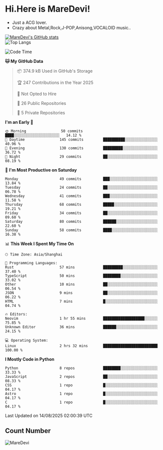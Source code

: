 # Hi.Here is MareDevi!

- Just a ACG lover.
- Crazy about Metal,Rock,J-POP,Anisong,VOCALOID music..

[![MareDevi's GitHub stats](https://github-readme-stats.vercel.app/api?username=MareDevi&show_icons=true&theme=algolia)](https://github.com/anuraghazra/github-readme-stats)  
![Top Langs](https://github-readme-stats.vercel.app/api/top-langs/?username=MareDevi&layout=compact&theme=algolia)

<!--START_SECTION:waka-->
![Code Time](http://img.shields.io/badge/Code%20Time-306%20hrs%2042%20mins-blue)

**🐱 My GitHub Data** 

> 📦 374.9 kB Used in GitHub's Storage 
 > 
> 🏆 247 Contributions in the Year 2025
 > 
> 🚫 Not Opted to Hire
 > 
> 📜 26 Public Repositories 
 > 
> 🔑 5 Private Repositories 
 > 
**I'm an Early 🐤** 

```text
🌞 Morning                50 commits          ████░░░░░░░░░░░░░░░░░░░░░   14.12 % 
🌆 Daytime                145 commits         ██████████░░░░░░░░░░░░░░░   40.96 % 
🌃 Evening                130 commits         █████████░░░░░░░░░░░░░░░░   36.72 % 
🌙 Night                  29 commits          ██░░░░░░░░░░░░░░░░░░░░░░░   08.19 % 
```
📅 **I'm Most Productive on Saturday** 

```text
Monday                   49 commits          ███░░░░░░░░░░░░░░░░░░░░░░   13.84 % 
Tuesday                  24 commits          ██░░░░░░░░░░░░░░░░░░░░░░░   06.78 % 
Wednesday                41 commits          ███░░░░░░░░░░░░░░░░░░░░░░   11.58 % 
Thursday                 68 commits          █████░░░░░░░░░░░░░░░░░░░░   19.21 % 
Friday                   34 commits          ██░░░░░░░░░░░░░░░░░░░░░░░   09.60 % 
Saturday                 80 commits          ██████░░░░░░░░░░░░░░░░░░░   22.60 % 
Sunday                   58 commits          ████░░░░░░░░░░░░░░░░░░░░░   16.38 % 
```


📊 **This Week I Spent My Time On** 

```text
🕑︎ Time Zone: Asia/Shanghai

💬 Programming Languages: 
Rust                     57 mins             █████████░░░░░░░░░░░░░░░░   37.40 % 
TypeScript               50 mins             ████████░░░░░░░░░░░░░░░░░   33.02 % 
Other                    10 mins             ██░░░░░░░░░░░░░░░░░░░░░░░   06.54 % 
JSON                     9 mins              ██░░░░░░░░░░░░░░░░░░░░░░░   06.22 % 
HTML                     7 mins              █░░░░░░░░░░░░░░░░░░░░░░░░   04.74 % 

🔥 Editors: 
Neovim                   1 hr 55 mins        ███████████████████░░░░░░   75.85 % 
Unknown Editor           36 mins             ██████░░░░░░░░░░░░░░░░░░░   24.15 % 

💻 Operating System: 
Linux                    2 hrs 32 mins       █████████████████████████   100.00 % 
```

**I Mostly Code in Python** 

```text
Python                   8 repos             ████████░░░░░░░░░░░░░░░░░   33.33 % 
JavaScript               2 repos             ██░░░░░░░░░░░░░░░░░░░░░░░   08.33 % 
CSS                      1 repo              █░░░░░░░░░░░░░░░░░░░░░░░░   04.17 % 
Astro                    1 repo              █░░░░░░░░░░░░░░░░░░░░░░░░   04.17 % 
C                        1 repo              █░░░░░░░░░░░░░░░░░░░░░░░░   04.17 % 
```




 Last Updated on 14/08/2025 02:00:39 UTC
<!--END_SECTION:waka-->

## Count Number
![MareDevi](https://count.getloli.com/get/@maredevi?theme=moebooru-h)  

<!---
MareDevi/MareDevi is a ✨ special ✨ repository because its `README.md` (this file) appears on your GitHub profile.
You can click the Preview link to take a look at your changes.
--->

